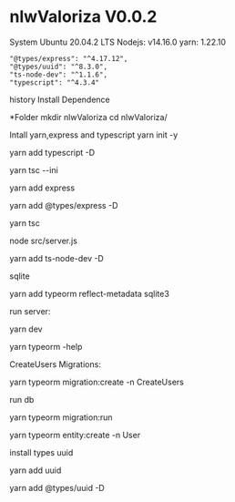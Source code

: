# nlwValoriza V0.0.2
System
Ubuntu 20.04.2 LTS
Nodejs: v14.16.0
yarn: 1.22.10


    "@types/express": "^4.17.12",
    "@types/uuid": "^8.3.0",
    "ts-node-dev": "^1.1.6",
    "typescript": "^4.3.4"

history
Install Dependence

*Folder
mkdir nlwValoriza
cd nlwValoriza/

Intall yarn,express and typescript 
yarn init -y

yarn add typescript -D

yarn tsc --ini

yarn add express 

yarn add @types/express -D

yarn tsc

node src/server.js 

yarn add ts-node-dev -D

sqlite

yarn add typeorm reflect-metadata sqlite3
 
 run server:

yarn dev

yarn typeorm -help

CreateUsers Migrations:

yarn typeorm migration:create -n CreateUsers


 run db
  
 yarn typeorm migration:run

yarn typeorm entity:create -n User
  
 
 install types uuid

yarn add uuid

yarn add @types/uuid -D
  
